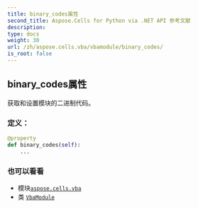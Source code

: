 ```yaml
---
title: binary_codes属性
second_title: Aspose.Cells for Python via .NET API 参考文献
description:
type: docs
weight: 30
url: /zh/aspose.cells.vba/vbamodule/binary_codes/
is_root: false
---
```

## binary_codes属性

获取和设置模块的二进制代码。
### 定义：
```python
@property
def binary_codes(self):
    ...
```

### 也可以看看
* 模块[`aspose.cells.vba`](../../)
* 类 [`VbaModule`](/cells/python-net/zh/aspose.cells.vba/vbamodule)

